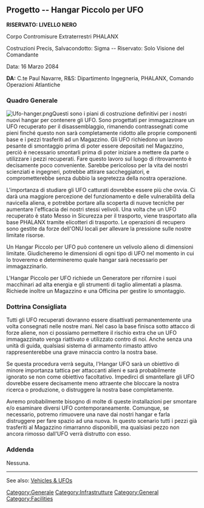 ## Progetto -- Hangar Piccolo per UFO

**RISERVATO: LIVELLO NERO**

Corpo Contromisure Extraterrestri PHALANX

Costruzioni Precis, Salvacondotto: Sigma -- Riservato: Solo Visione del
Comandante

Data: 16 Marzo 2084

**DA:** C.te Paul Navarre, R&S: Dipartimento Ingegneria, PHALANX,
Comando Operazioni Atlantiche

### Quadro Generale

![](Ufo-hanger.png "Ufo-hanger.png")Questi sono i piani di costruzione
definitivi per i nostri nuovi hangar per contenere gli UFO. Sono
progettati per immagazzinare un UFO recuperato per il disassemblaggio,
rimanendo contrassegnati come pieni finché questo non sarà completamente
ridotto alle proprie componenti base e i pezzi trasferiti ad un
Magazzino. Gli UFO richiedono un lavoro pesante di smontaggio prima di
poter essere depositati nel Magazzino, perciò è necessario smontarli
prima di poter iniziare a mettere da parte o utilizzare i pezzi
recuperati. Fare questo lavoro sul luogo di ritrovamento è decisamente
poco conveniente. Sarebbe pericoloso per la vita dei nostri scienziati e
ingegneri, potrebbe attirare saccheggiatori, e comprometterebbe senza
dubbio la segretezza della nostra operazione.

L'importanza di studiare gli UFO catturati dovrebbe essere più che
ovvia. Ci darà una maggiore percezione del funzionamento e delle
vulnerabilità della navicella aliena, e potrebbe portare alla scoperta
di nuove tecniche per aumentare l'efficacia dei nostri stessi velivoli.
Una volta che un UFO recuperato è stato Messo in Sicurezza per il
trasporto, viene trasportato alla base PHALANX tramite elicotteri di
trasporto. Le operazioni di recupero sono gestite da forze dell'ONU
locali per allevare la pressione sulle nostre limitate risorse.

Un Hangar Piccolo per UFO può contenere un velivolo alieno di dimensioni
limitate. Giudicheremo le dimensioni di ogni tipo di UFO nel momento in
cui lo troveremo e determineremo quale hangar sarà necessario per
immagazzinarlo.

L'Hangar Piccolo per UFO richiede un Generatore per rifornire i suoi
macchinari ad alta energia e gli strumenti di taglio alimentati a
plasma. Richiede inoltre un Magazzino e una Officina per gestire lo
smontaggio.

### Dottrina Consigliata

Tutti gli UFO recuperati dovranno essere disattivati permanentemente una
volta consegnati nelle nostre mani. Nel caso la base finisca sotto
attacco di forze aliene, non ci possiamo permettere il rischio extra che
un UFO immagazzinato venga riattivato e utilizzato contro di noi. Anche
senza una unità di guida, qualsiasi sistema di armamento rimasto attivo
rappresenterebbe una grave minaccia contro la nostra base.

Se questa procedura verrà seguita, l'Hangar UFO sarà un obiettivo di
minore importanza tattica per attaccanti alieni e sarà probabilmente
ignorato se non come obiettivo facoltativo. Impedirci di smantellare gli
UFO dovrebbe essere decisamente meno attraente che bloccare la nostra
ricerca o produzione, o distruggere la nostra base completamente.

Avremo probabilmente bisogno di molte di queste installazioni per
smontare e/o esaminare diversi UFO contemporaneamente. Comunque, se
necessario, potremo rimuovere una nave dai nostri hangar e farla
distruggere per fare spazio ad una nuova. In questo scenario tutti i
pezzi già trasferiti al Magazzino rimarranno disponibili, ma qualsiasi
pezzo non ancora rimosso dall'UFO verrà distrutto con esso.

### Addenda

Nessuna.

------------------------------------------------------------------------

See also: [Vehicles & UFOs](Vehicles_&_UFOs "wikilink")

[Category:Generale](Category:Generale "wikilink")
[Category:Infrastrutture](Category:Infrastrutture "wikilink")
[Category:General](Category:General "wikilink")
[Category:Facilities](Category:Facilities "wikilink")